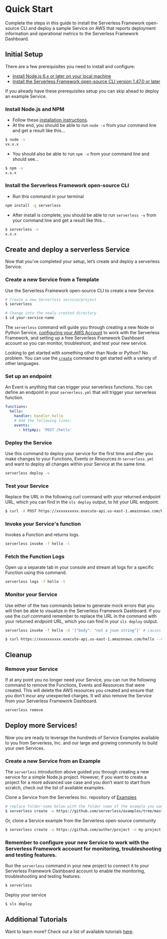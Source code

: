 <!--
title: Serverless Framework - AWS Lambda Guide - Quick Start
menuText: Quick Start
menuOrder: 1
description: Getting started with the Serverless Framework on AWS Lambda
layout: Doc
-->

# Quick Start

Complete the steps in this guide to install the Serverless Framework open-source CLI and deploy a sample Service on AWS that reports deployment information and operational metrics to the Serverless Framework Dashboard.

## Initial Setup

There are a few prerequisites you need to install and configure:

- [Install Node.js 6.x or later on your local machine](#install-nodejs-and-npm)
- [Install the Serverless Framework open-source CLI version 1.47.0 or later](#install-the-serverless-framework-open-source-cli)

If you already have these prerequisites setup you can skip ahead to deploy an example Service.

### Install Node.js and NPM

- Follow these [installation instructions](https://nodejs.org/en/download/).
- At the end, you should be able to run `node -v` from your command line and get a result like this...

```sh
$ node -v
vx.x.x
```

- You should also be able to run `npm -v` from your command line and should see...

```sh
$ npm -v
x.x.x
```

### Install the Serverless Framework open-source CLI

- Run this command in your terminal

```sh
npm install -g serverless
```

- After install is complete, you should be able to run `serverless -v` from your command line and get a result like this...

```sh
$ serverless -v
x.x.x
```

## Create and deploy a serverless Service

Now that you’ve completed your setup, let’s create and deploy a serverless Service.

### Create a new Service from a Template

Use the Serverless Framework open-source CLI to create a new Service.

```sh
# Create a new Serverless service/project
$ serverless

# Change into the newly created directory
$ cd your-service-name
```

The `serverless` command will guide you through creating a new Node or Python Service, [configuring your AWS Account](https://serverless.com/framework/docs/providers/aws/guide/credentials/) to work with the Serverless Framework, and setting up a free Serverless Framework Dashboard account so you can monitor, troubleshoot, and test your new service.

Looking to get started with something other than Node or Python? No problem. You can use the [`create`](https://serverless.com/framework/docs/providers/aws/cli-reference/create/) command to get started with a variety of other languages.

### Set up an endpoint

An Event is anything that can trigger your serverless functions. You can define an endpoint in your `serverless.yml` that will trigger your serverless function.

```yaml
functions:
  hello:
    handler: handler.hello
    # Add the following lines:
    events:
      - httpApi: 'POST /hello'
```

### Deploy the Service

Use this command to deploy your service for the first time and after you make changes to your Functions, Events or Resources in `serverless.yml` and want to deploy all changes within your Service at the same time.

```bash
serverless deploy -v
```

### Test your Service

Replace the URL in the following curl command with your returned endpoint URL, which you can find in the `sls deploy` output, to hit your URL endpoint.

```bash
$ curl -X POST https://xxxxxxxxxx.execute-api.us-east-1.amazonaws.com/hello
```

### Invoke your Service's function

Invokes a Function and returns logs.

```bash
serverless invoke -f hello -l
```

### Fetch the Function Logs

Open up a separate tab in your console and stream all logs for a specific Function using this command.

```bash
serverless logs -f hello -t
```

### Monitor your Service

Use either of the two commands below to generate mock errors that you will then be able to visualize in the Serverless Framework Dashboard. If you use the curl command remember to replace the URL in the command with your returned endpoint URL, which you can find in your `sls deploy` output.

```bash
serverless invoke -f hello -d '{"body": "not a json string"}' # causes a JSON parsing error so error Insights will populate
```

```bash
$ curl https://xxxxxxxxxx.execute-api.us-east-1.amazonaws.com/hello --data-binary 'not a json string' # causes a JSON parsing error so error Insights will populate
```

## Cleanup

### Remove your Service

If at any point you no longer need your Service, you can run the following command to remove the Functions, Events and Resources that were created. This will delete the AWS resources you created and ensure that you don't incur any unexpected charges. It will also remove the Service from your Serverless Framework Dashboard.

```sh
serverless remove
```

## Deploy more Services!

Now you are ready to leverage the hundreds of Service Examples available to you from Serverless, Inc. and our large and growing community to build your own Services.

### Create a new Service from an Example

The `serverless` introduction above guided you through creating a new service for a simple Node.js project. However, if you want to create a project for a more advanced use case and you don’t want to start from scratch, check out the list of available examples.

Clone a Service from the Serverless Inc. repository of [Examples](https://serverless.com/examples/)

```sh
# replace folder-name below with the folder name of the example you want to use
$ serverless create -u https://github.com/serverless/examples/tree/master/folder-name -n my-project
```

Or, clone a Service example from the Serverless open-source community

```sh
$ serverless create -u https://github.com/author/project -n my-project
```

### Remember to configure your new Service to work with the Serverless Framework account for monitoring, troubleshooting and testing features.

Run the `serverless` command in your new project to connect it to your Serverless Framework Dashboard account to enable the monitoring, troubleshooting and testing features.

```sh
$ serverless
```

Deploy your service

```sh
$ sls deploy
```

## Additional Tutorials

Want to learn more? Check out a list of available tutorials [here](https://serverless.com/courses/).
